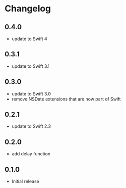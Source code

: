Changelog
=========

0.4.0
-----
- update to Swift 4

0.3.1
-----
- update to Swift 3.1

0.3.0
-----
- update to Swift 3.0
- remove NSDate extensions that are now part of Swift

0.2.1
-----
- update to Swift 2.3

0.2.0
-----
- add delay function

0.1.0
-----
- Initial release
